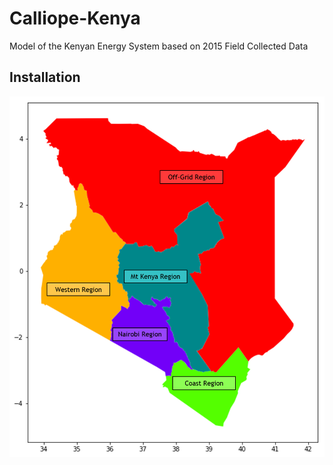 # Calliope-Kenya

Model of the Kenyan Energy System based on 2015 Field Collected Data

## Installation

![alt text](https://github.com/SESAM-Polimi/Calliope-Kenya/blob/master/Kenya_Regions.png)
